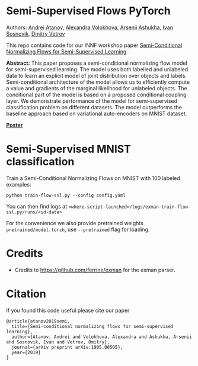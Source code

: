 # Semi-Supervised Flows PyTorch
Authors: [Andrei Atanov](https://andrewatanov.github.io/), [Alexandra Volokhova](https://scholar.google.com/citations?user=23LOcyMAAAAJ&hl=en), [Arsenii Ashukha](https://senya-ashukha.github.io/), [Ivan Sosnovik](https://scholar.google.at/citations?user=brUsNccAAAAJ&hl=en), [Dmitry Vetrov](https://scholar.google.ca/citations?user=7HU0UoUAAAAJ&hl=en)

This repo contains code for our INNF workshop paper [Semi-Conditional Normalizing Flows for Semi-Supervised Learning](https://arxiv.org/abs/1905.00505)

__Abstract:__
This paper proposes a semi-conditional normalizing flow model for semi-supervised learning. The model uses both labelled and unlabeled data to learn an explicit model of joint distribution over objects and labels. Semi-conditional architecture of the model allows us to efficiently compute a value and gradients of the marginal likelihood for unlabeled objects. The conditional part of the model is based on a proposed conditional coupling layer. We demonstrate performance of the model for semi-supervised classification problem on different datasets. The model outperforms the baseline approach based on variational auto-encoders on MNIST dataset.

[__Poster__](https://docs.google.com/presentation/d/1wSA6RKG4ko2zI9XuVAsJq0dqd-XTPLOiWlJ17XJ1SoQ/edit?usp=sharing)

# Semi-Supervised MNIST classification

Train a Semi-Conditional Normalizing Flows on MNIST with 100 labeled examples:

`python train-flow-ssl.py --config config.yaml`

You can then find logs at `<where-script-launched>/logs/exman-train-flow-ssl.py/runs/<id-date>`

For the convenience we also provide pretrained weights `pretrained/model.torch`, use `--pretrained` flag for loading.

# Credits

* Credits to https://github.com/ferrine/exman for the exman parser.

# Citation

If you found this code useful please cite our paper

```
@article{atanov2019semi,
  title={Semi-conditional normalizing flows for semi-supervised learning},
  author={Atanov, Andrei and Volokhova, Alexandra and Ashukha, Arsenii and Sosnovik, Ivan and Vetrov, Dmitry},
  journal={arXiv preprint arXiv:1905.00505},
  year={2019}
}
```
